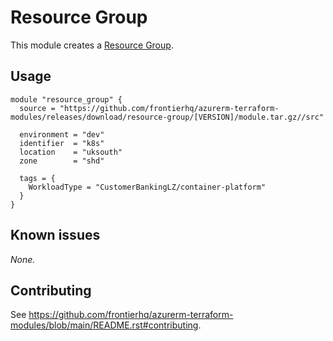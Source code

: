 # Resource Group

This module creates a [Resource Group](https://registry.terraform.io/providers/hashicorp/azurerm/latest/docs/resources/resource_group).

## Usage

```hcl
module "resource_group" {
  source = "https://github.com/frontierhq/azurerm-terraform-modules/releases/download/resource-group/[VERSION]/module.tar.gz//src"

  environment = "dev"
  identifier  = "k8s"
  location    = "uksouth"
  zone        = "shd"

  tags = {
    WorkloadType = "CustomerBankingLZ/container-platform"
  }
}
```

## Known issues

_None._

## Contributing

See <https://github.com/frontierhq/azurerm-terraform-modules/blob/main/README.rst#contributing>.
